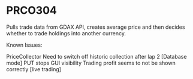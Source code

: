 # PRCO304

Pulls trade data from GDAX API, creates average price and then decides
whether to trade holdings into another currency.

Known Issues:

PriceCollector
Need to switch off historic collection after lap 2
[Database mode] PUT stops GUI visibility
Trading profit seems to not be shown correctly [live trading]